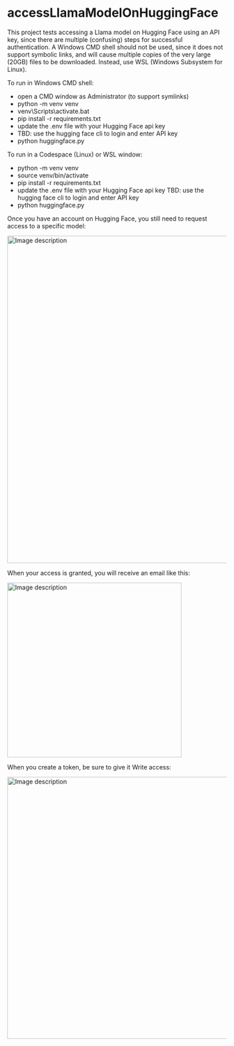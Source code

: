 # accessLlamaModelOnHuggingFace
This project tests accessing a Llama model on Hugging Face using an API key, since there are multiple (confusing) steps for successful authentication.
A Windows CMD shell should not be used, since it does not support symbolic links, and will cause multiple copies of the very large (20GB) files to be downloaded.  Instead, use WSL (Windows Subsystem for Linux).

To run in Windows CMD shell:
* open a CMD window as Administrator (to support symlinks)
* python -m venv venv
* venv\Scripts\activate.bat
* pip install -r requirements.txt
* update the .env file with your Hugging Face api key
* TBD: use the hugging face cli to login and enter API key
* python huggingface.py

To run in a Codespace (Linux) or WSL window:
* python -m venv venv
* source venv/bin/activate
* pip install -r requirements.txt
* update the .env file with your Hugging Face api key
  TBD: use the hugging face cli to login and enter API key
* python huggingface.py

Once you have an account on Hugging Face, you still need to request access to a specific model:

<img src="https://github.com/user-attachments/assets/8e228964-a577-4b13-a780-dd4ddddf7f28" alt="Image description" width="750">


When your access is granted, you will receive an email like this:

<img src="https://github.com/user-attachments/assets/df9eba9c-6d0b-4187-8dc3-a57864666f7d" alt="Image description" width="400">


When you create a token, be sure to give it Write access:

<img src="https://github.com/user-attachments/assets/6a241066-d029-477a-8880-f80965ce4365" alt="Image description" width="600">

